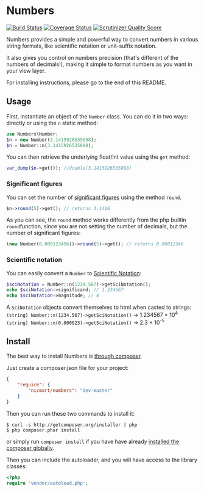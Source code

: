 # Numbers
[![Build Status](https://travis-ci.org/nicmart/Numbers.png?branch=master)](https://travis-ci.org/nicmart/Numbers)
[![Coverage Status](https://coveralls.io/repos/nicmart/Numbers/badge.png?branch=master)](https://coveralls.io/r/nicmart/Numbers?branch=master)
[![Scrutinizer Quality Score](https://scrutinizer-ci.com/g/nicmart/Numbers/badges/quality-score.png?s=60dc5db3755f1d09789fb05e44bd9b413cf19179)](https://scrutinizer-ci.com/g/nicmart/Numbers/)

Numbers provides a simple and powerful way to convert numbers in various string formats,
like scientific notation or unit-suffix notation. 

It also gives you control on numbers precision
 (that's different of the numbers of decimals!), making it simple to format numbers as you want in your view layer.
 
For installing instructions, please go to the end of this README.

## Usage
First, instantiate an object of the `Number` class. You can do it in two ways: directly or using the `n` static method:
```php
use Numbers\Number;
$n = new Number(3.1415926535898);
$n = Number::n(3.1415926535898);
```
You can then retrieve the underlying float/int value using the `get` method:
```php
var_dump($n->get()); //double(3.1415926535898) 
```

### Significant figures
You can set the number of [significant figures](http://en.wikipedia.org/wiki/Significant_figures) using the method `round`.
```php
$n->round(5)->get(); // returns 3.1416
```

As you can see, the `round` method works differently from the php builtin `round`function, since you are not setting the number of decimals, but the number of significant figures:
```php
(new Number(0.000123456))->round(5)->get(); // returns 0.00012346
```

### Scientific notation
You can easily convert a `Number` to [Scientific Notation](http://en.wikipedia.org/wiki/Scientific_notation):
```php
$sciNotation = Number::n(1234.567)->getSciNotation();
echo $sciNotation->significand; // 1.234567
echo $sciNotation->magnitude; // 4
```
A `SciNotation` objects convert themselves to html when casted to strings:<br>
`(string) Number::n(1234.567)->getSciNotation()` → 1.234567 × 10<sup>4</sup><br>
`(string) Number::n(0.000023)->getSciNotation()` → 2.3 × 10<sup>-5</sup><br>

## Install

The best way to install Numbers is [through composer](http://getcomposer.org).

Just create a composer.json file for your project:

```JSON
{
    "require": {
        "nicmart/numbers": "dev-master"
    }
}
```

Then you can run these two commands to install it:

    $ curl -s http://getcomposer.org/installer | php
    $ php composer.phar install

or simply run `composer install` if you have have already [installed the composer globally](http://getcomposer.org/doc/00-intro.md#globally).

Then you can include the autoloader, and you will have access to the library classes:

```php
<?php
require 'vendor/autoload.php';
```
